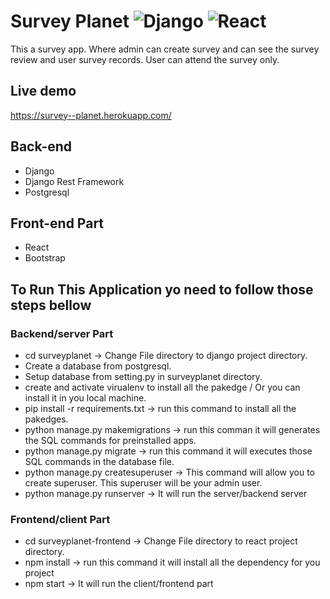 # Survey Planet ![Django](https://img.shields.io/badge/-Django-%23092E20?style=flat-square&logo=React&logoColor=white) ![React](https://img.shields.io/badge/-React-%23092E20?style=flat-square&logo=React&logoColor=white) 

This a survey app. Where admin can create survey and can see the survey review and user survey records. User can attend the survey only.


## Live demo
https://survey--planet.herokuapp.com/

## Back-end
* Django
* Django Rest Framework
* Postgresql
## Front-end Part
* React
* Bootstrap

## To Run This Application yo need to follow those steps bellow
### Backend/server Part
* cd surveyplanet  -> Change File directory to django project directory.
* Create a database from postgresql.
* Setup database from setting.py in surveyplanet directory.
* create and activate virualenv to install all the pakedge / Or you can install it in you local machine.
* pip install -r requirements.txt  -> run this command to install all the pakedges.
* python manage.py makemigrations  -> run this comman it will generates the SQL commands for preinstalled apps.
* python manage.py migrate -> run this command it will executes those SQL commands in the database file.
* python manage.py createsuperuser -> This command will allow you to create superuser. This superuser will be your admin user.
* python manage.py runserver -> It will run the server/backend server

### Frontend/client Part
* cd surveyplanet-frontend  -> Change File directory to react project directory.
* npm install -> run this command it will install all the dependency for you project
* npm start -> It will run the client/frontend part

